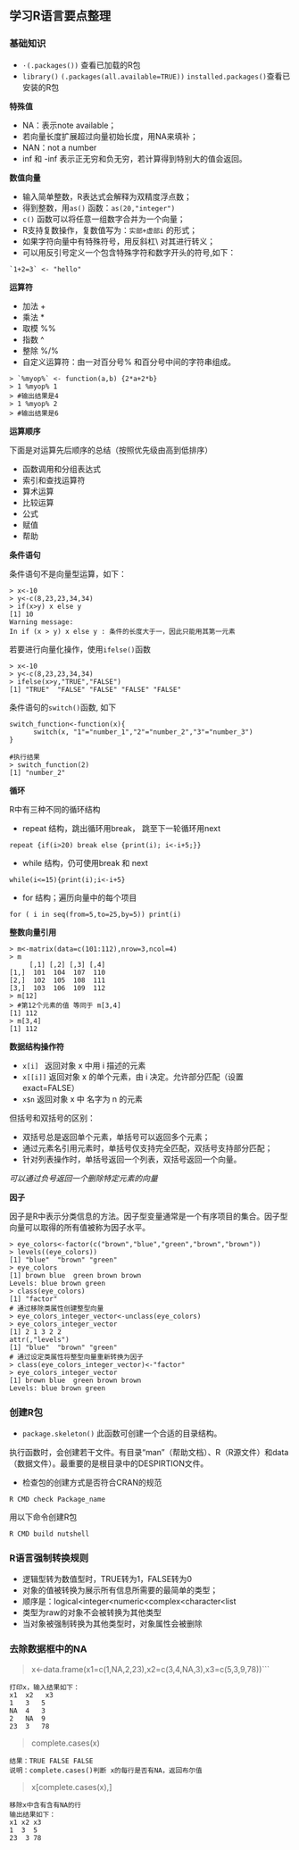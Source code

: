 ## 学习R语言要点整理

### 基础知识

* `·(.packages())` 查看已加载的R包
* `library()` `(.packages(all.available=TRUE))` `installed.packages()`查看已安装的R包

**特殊值**

* NA：表示note available；
* 若向量长度扩展超过向量初始长度，用NA来填补；
* NAN：not a number
* inf 和 -inf 表示正无穷和负无穷，若计算得到特别大的值会返回。

**数值向量**

* 输入简单整数，R表达式会解释为双精度浮点数；
* 得到整数，用`as()`	函数：`as(20,"integer")`
* `c()` 函数可以将任意一组数字合并为一个向量；
* R支持复数操作，复数值写为：`实部+虚部i` 的形式；
* 如果字符向量中有特殊符号，用反斜杠\ 对其进行转义；
* 可以用反引号定义一个包含特殊字符和数字开头的符号,如下：

```
`1+2=3` <- "hello"
```

**运算符**

* 加法 +
* 乘法 *
* 取模 %%
* 指数 ^
* 整除 %/%
* 自定义运算符：由一对百分号% 和百分号中间的字符串组成。

```
> `%myop%` <- function(a,b) {2*a+2*b}
> 1 %myop% 1  
> #输出结果是4
> 1 %myop% 2
> #输出结果是6
```

**运算顺序**

下面是对运算先后顺序的总结（按照优先级由高到低排序）

* 函数调用和分组表达式
* 索引和查找运算符
* 算术运算
* 比较运算
* 公式
* 赋值
* 帮助

**条件语句**

条件语句不是向量型运算，如下：

```
> x<-10
> y<-c(8,23,23,34,34)
> if(x>y) x else y 
[1] 10
Warning message:
In if (x > y) x else y : 条件的长度大于一，因此只能用其第一元素
```

若要进行向量化操作，使用`ifelse()`函数

```
> x<-10
> y<-c(8,23,23,34,34)
> ifelse(x>y,"TRUE","FALSE")
[1] "TRUE"  "FALSE" "FALSE" "FALSE" "FALSE"
```

条件语句的`switch()`函数, 如下

```
switch_function<-function(x){
      switch(x, "1"="number_1","2"="number_2","3"="number_3")  
}

#执行结果
> switch_function(2)
[1] "number_2"
```

**循环**

R中有三种不同的循环结构

* repeat 结构，跳出循环用break， 跳至下一轮循环用next 

```
repeat {if(i>20) break else {print(i); i<-i+5;}}
```

*  while 结构，仍可使用break 和 next 

```
while(i<=15){print(i);i<-i+5}
```

* for  结构；遍历向量中的每个项目

```
for ( i in seq(from=5,to=25,by=5)) print(i)
```

**整数向量引用**
 
```
> m<-matrix(data=c(101:112),nrow=3,ncol=4)
> m
     [,1] [,2] [,3] [,4]
[1,]  101  104  107  110
[2,]  102  105  108  111
[3,]  103  106  109  112
> m[12]  
> #第12个元素的值 等同于 m[3,4]
[1] 112
> m[3,4]
[1] 112

```


 


**数据结构操作符**

* `x[i] `  返回对象 x 中用 i 描述的元素
* `x[[i]]`  返回对象 x 的单个元素，由 i 决定。允许部分匹配（设置 exact=FALSE）
* `x$n`   返回对象 x 中 名字为 n 的元素

但括号和双括号的区别：

* 双括号总是返回单个元素，单括号可以返回多个元素；
* 通过元素名引用元素时，单括号仅支持完全匹配，双括号支持部分匹配；
* 针对列表操作时，单括号返回一个列表，双括号返回一个向量。

*可以通过负号返回一个删除特定元素的向量*

**因子**

因子是R中表示分类信息的方法。因子型变量通常是一个有序项目的集合。因子型向量可以取得的所有值被称为因子水平。

```
> eye_colors<-factor(c("brown","blue","green","brown","brown"))
> levels((eye_colors))
[1] "blue"  "brown" "green"
> eye_colors
[1] brown blue  green brown brown
Levels: blue brown green
> class(eye_colors)
[1] "factor"
# 通过移除类属性创建整型向量
> eye_colors_integer_vector<-unclass(eye_colors)
> eye_colors_integer_vector
[1] 2 1 3 2 2
attr(,"levels")
[1] "blue"  "brown" "green"
# 通过设定类属性将整型向量重新转换为因子
> class(eye_colors_integer_vector)<-"factor"
> eye_colors_integer_vector
[1] brown blue  green brown brown
Levels: blue brown green
```





### 创建R包

* `package.skeleton()` 此函数可创建一个合适的目录结构。

执行函数时，会创建若干文件。有目录“man”（帮助文档）、R（R源文件）和data（数据文件）。最重要的是根目录中的DESPIRTION文件。

* 检查包的创建方式是否符合CRAN的规范

```
R CMD check Package_name
```

用以下命令创建R包
```
R CMD build nutshell
```


### R语言强制转换规则

* 逻辑型转为数值型时，TRUE转为1，FALSE转为0
* 对象的值被转换为展示所有信息所需要的最简单的类型；
* 顺序是：logical<integer<numeric<complex<character<list
* 类型为raw的对象不会被转换为其他类型
* 当对象被强制转换为其他类型时，对象属性会被删除

### 去除数据框中的NA

> x<-data.frame(x1=c(1,NA,2,23),x2=c(3,4,NA,3),x3=c(5,3,9,78))```

```
打印x，输入结果如下：
x1  x2   x3
1   3   5
NA  4   3
2   NA  9
23  3   78
```

> complete.cases(x)

```
结果：TRUE FALSE FALSE
说明：complete.cases()判断 x的每行是否有NA，返回布尔值
```

> x[complete.cases(x),]


```
移除x中含有含有NA的行
输出结果如下：
x1 x2 x3
1  3  5
23  3 78
```



